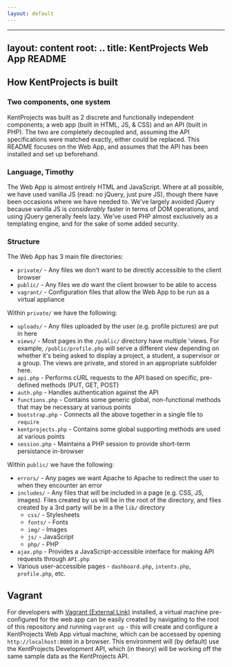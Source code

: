 ```yaml
---
layout: default
---
```


---
layout: content
root: ..
title: KentProjects Web App README
---

## How KentProjects is built

### Two components, one system
KentProjects was built as 2 discrete and functionally independent components; a web app (built in HTML, JS, & CSS) and
an API (built in PHP). The two are completely decoupled and, assuming the API specifications were matched exactly,
either could be replaced. This README focuses on the Web App, and assumes that the API has been installed and set up
beforehand.

### Language, Timothy

The Web App is almost entirely HTML and JavaScript. Where at all possible, we have used vanilla JS (read: no jQuery,
just pure JS), though there have been occasions where we have needed to. We've largely avoided jQuery because vanilla JS
is *considerably* faster in terms of DOM operations, and using jQuery generally feels lazy. We've used PHP almost
exclusively as a templating engine, and for the sake of some added security.

### Structure
The Web App has 3 main file directories:

- `private/` - Any files we don't want to be directly accessible to the client browser
- `public/` - Any files we *do* want the client browser to be able to access
- `vagrant/` - Configuration files that allow the Web App to be run as a virtual appliance

Within `private/` we have the following:

- `uploads/` - Any files uploaded by the user (e.g. profile pictures) are put in here
- `views/` - Most pages in the `/public/` directory have multiple 'views. For example, `/public/profile.php` will serve
  a different view depending on whether it's being asked to display a project, a student, a supervisor or a group. The
  views are private, and stored in an appropriate subfolder here.
- `api.php` - Performs cURL requests to the API based on specific, pre-defined methods (PUT, GET, POST)
- `auth.php` - Handles authentication against the API
- `functions.php` - Contains some generic global, non-functional methods that may be necessary at various points
- `bootstrap.php` - Connects all the above together in a single file to `require`
- `kentprojects.php` - Contains some global supporting methods are used at various points
- `session.php` - Maintains a PHP session to provide short-term persistance in-browser

Within `public/` we have the following:

- `errors/` - Any pages we want Apache to Apache to redirect the user to when they encounter an error
- `includes/` - Any files that will be included in a page (e.g. CSS, JS, images). Files created by us will be in the
  root of the directory, and files created by a 3rd party will be in a the `lib/` directory
  - `css/` - Stylesheets
  - `fonts/` - Fonts
  - `img/` - Images
  - `js/` - JavaScript
  - `php/` - PHP
- `ajax.php` - Provides a JavaScript-accessible interface for making API requests through `API.php`
- Various user-accessible pages - `dashboard.php`, `intents.php`, `profile.php`, etc.

## Vagrant

For developers with [Vagrant (External Link)](https://vagrantup.com) installed, a virtual machine pre-configured for the
web app can be easily created by navigating to the root of this repository and running `vagrant up` - this will create
and configure a KentProjects Web App virtual machine, which can be accessed by opening `http://localhost:8080` in a
browser. This environment will (by default) use the KentProjects Development API, which (in theory) will be working off
the same sample data as the KentProjects API.

